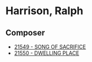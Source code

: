 # Harrison, Ralph 

## Composer

- [21549 - SONG OF SACRIFICE](/hymns/21549.md)
- [21550 - DWELLING PLACE](/hymns/21550.md)

